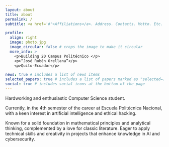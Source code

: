 ```yaml
---
layout: about
title: about
permalink: /
subtitle: <a href='#'>Affiliations</a>. Address. Contacts. Motto. Etc.

profile:
  align: right
  image: photo.jpg
  image_circular: false # crops the image to make it circular
  more_info: >
    <p>Building 20 Campus Politécnico </p>
    <p>“José Rubén Orellana”</p>
    <p>Quito-Ecuador</p>

news: true # includes a list of news items
selected_papers: true # includes a list of papers marked as "selected={true}"
social: true # includes social icons at the bottom of the page
---
```


Hardworking and enthusiastic Computer Science student. 

Currently, in the 4th semester of the career at Escuela Politécnica Nacional, with a keen interest in artificial intelligence and ethical hacking. 

Known for a solid foundation in mathematical principles and analytical thinking, complemented by a love for classic literature. Eager to apply technical skills and creativity in projects that enhance knowledge in AI and cybersecurity.
